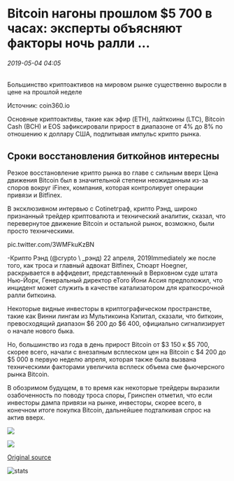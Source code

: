 # Bitcoin нагоны прошлом $5 700 в часах: эксперты объясняют факторы ночь ралли ...

###### 2019-05-04 04:05

Большинство криптоактивов на мировом рынке существенно выросли в цене на прошлой неделе

Источник: coin360.io

Основные криптоактивы, такие как эфир (ETH), лайткоины (LTC), Bitcoin Cash (BCH) и EOS зафиксировали прирост в диапазоне от 4% до 8% по отношению к доллару США, подпитывая импульс крипто рынка.

## Сроки восстановления биткойнов интересны

Резкое восстановление крипто рынка во главе с сильным вверх Цена движения Bitcoin был в значительной степени неожиданным из-за споров вокруг iFinex, компания, которая контролирует операции привязи и Bitfinex.

В эксклюзивном интервью с Cotinetграф, крипто Рэнд, широко признанный трейдер криптовалюта и технический аналитик, сказал, что перевернутое движение Bitcoin и остальной рынок, возможно, были просто техническими.

pic.twitter.com/3WMFkuKzBN

-Крипто Рэнд (@crypto \ _рэнд) 22 апреля, 2019Immediately же после того, как троса и главный адвокат Bitfinex, Стюарт Hoegner, раскрывается в аффидевит, представленный в Верховном суде штата Нью-Йорк, Генеральный директор eToro Йони Ассия предположил, что инцидент может служить в качестве катализатором для краткосрочной ралли биткоина.

Некоторые видные инвесторы в криптографическом пространстве, такие как Винни лингам из Мультикоина Кэпитал, сказали, что биткоин, превосходящий диапазон $6 200 до $6 400, официально сигнализирует о начале нового быка.

Но, большинство из года в день прирост Bitcoin от $3 150 к $5 700, скорее всего, начали с внезапным всплеском цен на Bitcoin с $4 200 до $5 000 в первую неделю апреля, которая также была вызвана техническими факторами увеличила всплеск объема сме фьючерсного рынка Bitcoin.

В обозримом будущем, в то время как некоторые трейдеры выразили озабоченность по поводу троса споры, Гринспен отметил, что если инвесторы дампа привязи на рынке, инвесторы, скорее всего, в конечном итоге покупка Bitcoin, дальнейшее подталкивая спрос на актив вверх.

![](https://s3.cointelegraph.com/storage/uploads/view/e1acb3ec930db09e14e0fbfea2d90b43.png)

![](https://s3.cointelegraph.com/storage/uploads/view/d1d3cdb544eb7839776e2be438671195.png)

[Original source](https://cointelegraph.com/news/bitcoin-surges-past-5-700-in-hours-experts-explain-factors-of-overnight-rally)

![stats](https://c.statcounter.com/11760860/0/a89fa40b/1/ "stats")
